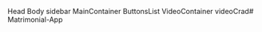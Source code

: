 
Head 
  Body
    sidebar
      MainContainer
      ButtonsList
      VideoContainer
      videoCrad#   M a t r i m o n i a l - A p p  
 